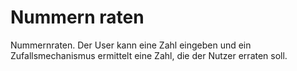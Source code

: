 # Nummern raten
Nummernraten. Der User kann eine Zahl eingeben und ein Zufallsmechanismus ermittelt eine Zahl, die der Nutzer erraten soll.
